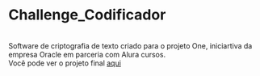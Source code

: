 # Challenge_Codificador
<br> Software de criptografia de texto criado para o projeto One, iniciartiva da empresa Oracle em parceria com Alura cursos. 
<br> Você pode ver o projeto final <a href="https://regis-si1va.github.io/Challenge_Codificador/"> aqui</a>
 
